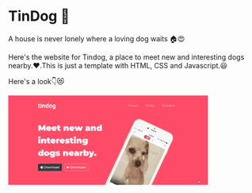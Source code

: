 # TinDog :dog:

A house is never lonely where a loving dog waits :house::heart_eyes:

Here's the website for Tindog, a place to meet new and interesting dogs nearby.:heart:.This is just a template with HTML, CSS and Javascript.:smiley:

Here's a look:point_down::heart_eyes_cat:

<img src="https://github.com/YashaShetty502/TinDog/blob/master/images/TinDog_Gif.gif" width="80%" alt="Tindog Demo">




